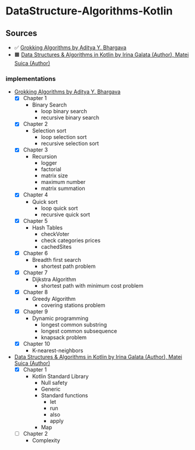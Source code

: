 # DataStructure-Algorithms-Kotlin
## Sources
- :white_check_mark: [Grokking Algorithms by Aditya Y. Bhargava](https://www.amazon.com/Grokking-Algorithms-illustrated-programmers-curious/dp/1617292230)
- :orange_square: [Data Structures & Algorithms in Kotlin by Irina Galata (Author), Matei Suica (Author)](https://www.amazon.com/Data-Structures-Algorithms-Kotlin-First/dp/1942878915)

### implementations
- [Grokking Algorithms by Aditya Y. Bhargava](https://www.amazon.com/Grokking-Algorithms-illustrated-programmers-curious/dp/1617292230)
    - [x] Chapter 1 
         - Binary Search
           - loop binary search
           - recursive binary search
    - [x] Chapter 2
        - Selection sort
           - loop selection sort
           - recursive selection sort
    - [x] Chapter 3
        - Recursion
           - logger
           - factorial
           - matrix size
           - maximum number
           - matrix summation
    - [x] Chapter 4
        - Quick sort
           - loop quick sort
           - recursive quick sort
    - [x] Chapter 5
        - Hash Tables
           - checkVoter
           - check categories prices
           - cachedSites
    - [x] Chapter 6
        - Breadth first search
           - shortest path problem
    - [x] Chapter 7
        - Dijkstra Algorithm 
           - shortest path with minimum cost problem
    - [x] Chapter 8
        - Greedy Algorithm
           - covering stations problem
    - [x] Chapter 9
         - Dynamic programming
           - longest common substring
           - longest common subsequence
           - knapsack problem
    - [x] Chapter 10
         - K-nearest-neighbors

- [Data Structures & Algorithms in Kotlin by Irina Galata (Author), Matei Suica (Author)](https://www.amazon.com/Data-Structures-Algorithms-Kotlin-First/dp/1942878915)
    - [x] Chapter 1
        - Kotlin Standard Library
          - Null safety
          - Generic
          - Standard functions
            - let
            - run
            - also
            - apply
          - Map
    - [ ] Chapter 2
        - Complexity
            
              